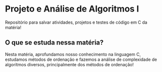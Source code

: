 
# Projeto e Análise de Algoritmos I

Repositório para salvar atividades, projetos e testes de código em C da matéria!

<h2>O que se estuda nessa matéria?</h2>
<p>
Nesta matéria, aprofundamos nosso conhecimento na linguagem C, estudamos métodos de ordenação e fazemos a análise de complexidade de algoritmos diversos, principalmente dos métodos de ordenação!
</p>

